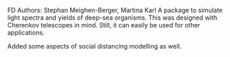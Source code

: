 FD
Authors: Stephan Meighen-Berger, Martina Karl
A package to simulate light spectra and yields of deep-sea organisms. This was designed with Cherenkov telescopes in mind. Still, it can easily be used for other applications.

Added some aspects of social distancing modelling as well.